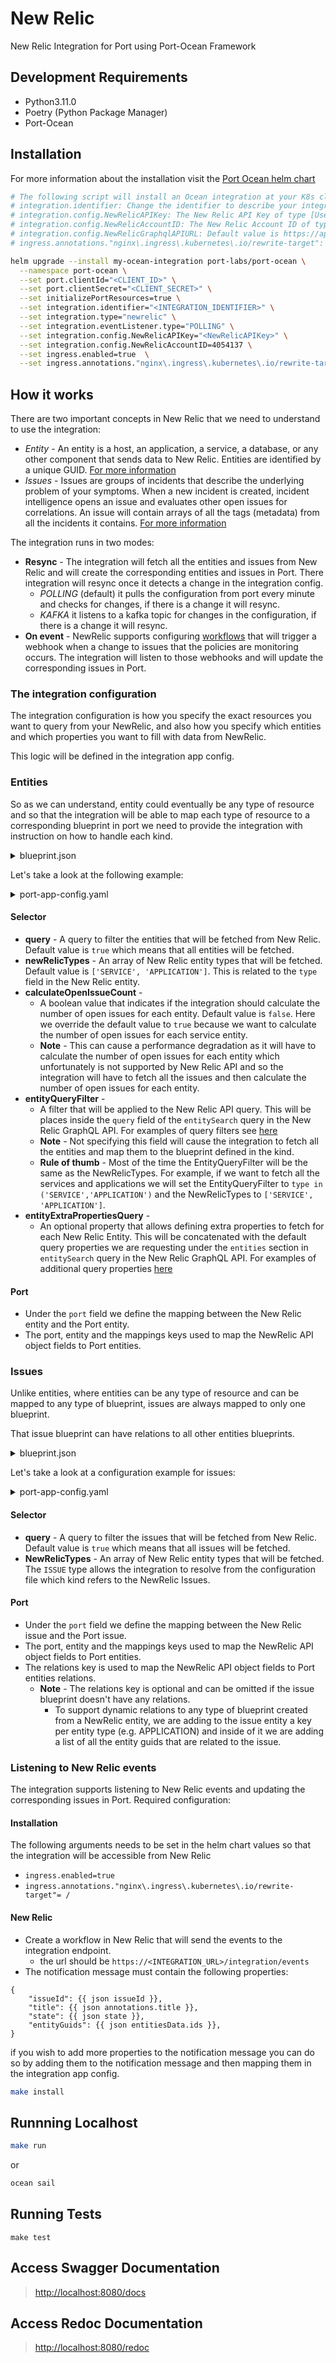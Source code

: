 # New Relic

New Relic Integration for Port using Port-Ocean Framework

## Development Requirements

- Python3.11.0
- Poetry (Python Package Manager)
- Port-Ocean

## Installation
For more information about the installation visit the [Port Ocean helm chart](https://github.com/port-labs/helm-charts/tree/main/charts/port-ocean)

```bash
# The following script will install an Ocean integration at your K8s cluster using helm
# integration.identifier: Change the identifier to describe your integration
# integration.config.NewRelicAPIKey: The New Relic API Key of type [User key](https://docs.newrelic.com/docs/apis/intro-apis/new-relic-api-keys/#user-key)
# integration.config.NewRelicAccountID: The New Relic Account ID of type [Account ID](https://docs.newrelic.com/docs/apis/intro-apis/new-relic-api-keys/#account-id)
# integration.config.NewRelicGraphqlAPIURL: Default value is https://api.newrelic.com/graphql if you are using a EU data center change the value to EU data center: https://api.eu.newrelic.com/graphql
# ingress.annotations."nginx\.ingress\.kubernetes\.io/rewrite-target": Change the annotation value and key to match your ingress controller

helm upgrade --install my-ocean-integration port-labs/port-ocean \
  --namespace port-ocean \
  --set port.clientId="<CLIENT_ID>" \
  --set port.clientSecret="<CLIENT_SECRET>" \
  --set initializePortResources=true \
  --set integration.identifier="<INTEGRATION_IDENTIFIER>" \
  --set integration.type="newrelic" \
  --set integration.eventListener.type="POLLING" \
  --set integration.config.NewRelicAPIKey="<NewRelicAPIKey>" \
  --set integration.config.NewRelicAccountID=4054137 \
  --set ingress.enabled=true  \
  --set ingress.annotations."nginx\.ingress\.kubernetes\.io/rewrite-target"= / 
```

## How it works

There are two important concepts in New Relic that we need to understand to use the integration:

- *Entity* - An entity is a host, an application, a service, a database, or any other component that sends data to New Relic. 
Entities are identified by a unique GUID. [For more information](https://docs.newrelic.com/docs/new-relic-solutions/new-relic-one/core-concepts/what-entity-new-relic/)
- *Issues* - Issues are groups of incidents that describe the underlying problem of your symptoms.
When a new incident is created, incident intelligence opens an issue and evaluates other open issues for correlations. An issue will contain arrays of all the tags (metadata) from all the incidents it contains. [For more information](https://docs.newrelic.com/docs/alerts-applied-intelligence/new-relic-alerts/get-started/alerts-ai-overview-page/#issues)

The integration runs in two modes:
- **Resync** - The integration will fetch all the entities and issues from New Relic and will create the corresponding entities and issues in Port.
There integration will resync once it detects a change in the integration config.
  - *POLLING* (default) it pulls the configuration from port every minute and checks for changes, if there is a change it will resync.
  - *KAFKA* it listens to a kafka topic for changes in the configuration, if there is a change it will resync.
- **On event** - NewRelic supports configuring [workflows](https://docs.newrelic.com/docs/alerts-applied-intelligence/applied-intelligence/incident-workflows/incident-workflows/#workflows-triggered) that will trigger a webhook when a change to issues that the policies are monitoring occurs. The integration will listen to those webhooks and will update the corresponding issues in Port.


### The integration configuration

The integration configuration is how you specify the exact resources you want to query from your NewRelic, and also how you specify which entities and which properties you want to fill with data from NewRelic.

This logic will be defined in the integration app config.

### Entities  
So as we can understand, entity could eventually be any type of resource and so that the integration will be able to map each type of resource to a 
corresponding blueprint in port we need to provide the integration with instruction on how to handle each kind.

<details>
<summary>blueprint.json</summary>
```json
{
    "identifier": "newRelicService",
    "description": "This blueprint represents a New Relic service or application in our software catalog",
    "title": "New Relic Service",
    "icon": "NewRelic",
    "schema": {
      "properties": {
        "has_apm": {
          "title": "Has APM",
          "type": "boolean"
        },
        "open_issues_count": {
          "title": "Open Issues Count",
          "type": "number",
          "default": 0
        },
        "link": {
          "title": "Link",
          "type": "string",
          "format": "url"
        },
        "reporting": {
          "title": "Reporting",
          "type": "boolean"
        },
        "tags": {
          "title": "Tags",
          "type": "object"
        },
        "account_id": {
          "title": "Account ID",
          "type": "string"
        },
        "type": {
          "title": "Type",
          "type": "string"
        },
        "domain": {
          "title": "Domain",
          "type": "string"
        }
      },
      "required": []
    },
    "mirrorProperties": {},
    "calculationProperties": {},
    "relations": {}
  }
```
</details>

Let's take a look at the following example:
<details>
<summary>port-app-config.yaml</summary>

```yaml
  - kind: newRelicService
    selector:
      query: 'true'
      newRelicTypes: ['SERVICE', 'APPLICATION']
      calculateOpenIssueCount: true
      entityQueryFilter: "type in ('SERVICE','APPLICATION')"
      entityExtraPropertiesQuery: |
        ... on ApmApplicationEntityOutline {
          guid
          name
          alertSeverity
          applicationId
          apmBrowserSummary {
            ajaxRequestThroughput
            ajaxResponseTimeAverage
            jsErrorRate
            pageLoadThroughput
            pageLoadTimeAverage
          }
          apmSummary {
            apdexScore
            errorRate
            hostCount
            instanceCount
            nonWebResponseTimeAverage
            nonWebThroughput
            responseTimeAverage
            throughput
            webResponseTimeAverage
            webThroughput
          }
        }
    port:
      entity:
        mappings:
          blueprint: '"newRelicService"'
          identifier: .guid
          title: .name
          properties:
            has_apm: 'if .domain | contains("APM") then "true" else "false" end'
            link: .permalink
            open_issues_count: .open_issues_count
            reporting: .reporting
            tags: .tags
            domain: .domain
            type: .type
```
</details>

#### Selector
- **query** - A query to filter the entities that will be fetched from New Relic. Default value is `true` which means that all entities will be fetched.
- **newRelicTypes** - An array of New Relic entity types that will be fetched. Default value is `['SERVICE', 'APPLICATION']`. This is related to the `type` field in the New Relic entity.
- **calculateOpenIssueCount** - 
  - A boolean value that indicates if the integration should calculate the number of open issues for each entity. Default value is `false`. Here we override the default value to `true` because we want to calculate the number of open issues for each service entity.
  - **Note** - This can cause a performance degradation as it will have to calculate the number of open issues for each entity which unfortunately is not supported by New Relic API and so the integration will have to fetch all the issues and then calculate the number of open issues for each entity.
- **entityQueryFilter** - 
  - A filter that will be applied to the New Relic API query. This will be places inside the `query` field of the `entitySearch` query in the New Relic GraphQL API. For examples of query filters see [here](https://docs.newrelic.com/docs/apis/nerdgraph/examples/nerdgraph-entities-api-tutorial/#search-query)
  - **Note** - Not specifying this field will cause the integration to fetch all the entities and map them to the blueprint defined in the kind.
  - **Rule of thumb** - Most of the time the EntityQueryFilter will be the same as the NewRelicTypes. For example, if we want to fetch all the services and applications we will set the EntityQueryFilter to `type in ('SERVICE','APPLICATION')` and the NewRelicTypes to `['SERVICE', 'APPLICATION']`.
- **entityExtraPropertiesQuery** -
  - An optional property that allows defining extra properties to fetch for each New Relic Entity. This will be concatenated with the default query properties we are requesting under the `entities` section in `entitySearch` query in the New Relic GraphQL API. For examples of additional query properties [here](https://docs.newrelic.com/docs/apis/nerdgraph/examples/nerdgraph-entities-api-tutorial/#apm-summary)

#### Port
- Under the `port` field we define the mapping between the New Relic entity and the Port entity.
- The port, entity and the mappings keys used to map the NewRelic API object fields to Port entities.

### Issues
Unlike entities, where entities can be any type of resource and can be mapped to any type of blueprint, issues are always mapped to only one blueprint.

That issue blueprint can have relations to all other entities blueprints.

<details>
<summary>blueprint.json</summary>

```json
{
  "identifier": "newRelicAlert",
  "description": "This blueprint represents a New Relic alert in our software catalog",
  "title": "New Relic Alert",
  "icon": "NewRelic",
  "schema": {
    "properties": {
      "priority": {
        "type": "string",
        "title": "Priority",
        "enum": [
          "CRITICAL",
          "HIGH",
          "MEDIUM",
          "LOW"
        ],
        "enumColors": {
          "CRITICAL": "red",
          "HIGH": "red",
          "MEDIUM": "yellow",
          "LOW": "green"
        }
      },
      "state": {
        "type": "string",
        "title": "State",
        "enum": [
          "ACTIVATED",
          "CLOSED",
          "CREATED"
        ],
        "enumColors": {
          "ACTIVATED": "yellow",
          "CLOSED": "green",
          "CREATED": "lightGray"
        }
      },
      "trigger": {
        "type": "string",
        "title": "Trigger"
      },
      "sources": {
        "type": "array",
        "title": "Sources"
      },
      "alertPolicyNames": {
        "type": "array",
        "title": "Alert Policy Names"
      },
      "conditionName": {
        "type": "array",
        "title": "Condition Name"
      },
      "activatedAt": {
        "type": "string",
        "title": "Time Issue was activated"
      }
    },
    "required": []
  },
  "mirrorProperties": {},
  "calculationProperties": {},
  "relations": {
    "newRelicService": {
      "title": "New Relic Service",
      "target": "newRelicService",
      "required": false,
      "many": true
    }
  }
}
```
</details>


Let's take a look at a configuration example for issues:
<details>
<summary>port-app-config.yaml</summary>

```yaml
  - kind: newRelicAlert
    selector:
      query: 'true'
      NewRelicTypes: ['ISSUE']
    port:
      entity:
        mappings:
          blueprint: '"newRelicAlert"'
          identifier: .issueId
          title: .title[0]
          properties:
              priority: .priority
              state: .state
              sources: .sources
              conditionName: .conditionName
              alertPolicyNames: .policyName
              activatedAt: .activatedAt
          relations:
              newRelicService: .APPLICATION.entity_guids + .SERVICE.entity_guids
```
</details>

#### Selector
- **query** - A query to filter the issues that will be fetched from New Relic. Default value is `true` which means that all issues will be fetched.
- **NewRelicTypes** - An array of New Relic entity types that will be fetched. The `ISSUE` type allows the integration to resolve from the configuration file which kind refers to the NewRelic Issues.

#### Port
- Under the `port` field we define the mapping between the New Relic issue and the Port issue.
- The port, entity and the mappings keys used to map the NewRelic API object fields to Port entities.
- The relations key is used to map the NewRelic API object fields to Port entities relations.
  - **Note** - The relations key is optional and can be omitted if the issue blueprint doesn't have any relations.
    - To support dynamic relations to any type of blueprint created from a NewRelic entity, we are adding to the issue entity a key per entity type (e.g. APPLICATION) and inside of it we are adding a list of all the entity guids that are related to the issue.

### Listening to New Relic events
The integration supports listening to New Relic events and updating the corresponding issues in Port.
Required configuration:

#### Installation
The following arguments needs to be set in the helm chart values so that the integration will be accessible from New Relic
- `ingress.enabled=true`
- `ingress.annotations."nginx\.ingress\.kubernetes\.io/rewrite-target"= /`

#### New Relic
- Create a workflow in New Relic that will send the events to the integration endpoint.
  - the url should be `https://<INTEGRATION_URL>/integration/events`
- The notification message must contain the following properties:
```
{
    "issueId": {{ json issueId }},
    "title": {{ json annotations.title }},
    "state": {{ json state }},
    "entityGuids": {{ json entitiesData.ids }},
}
```
if you wish to add more properties to the notification message you can do so by adding them to the notification message and then mapping them in the integration app config.


```sh
make install
```

## Runnning Localhost
```sh
make run
```
or
```sh
ocean sail
```

## Running Tests

`make test`

## Access Swagger Documentation

> <http://localhost:8080/docs>

## Access Redoc Documentation

> <http://localhost:8080/redoc>